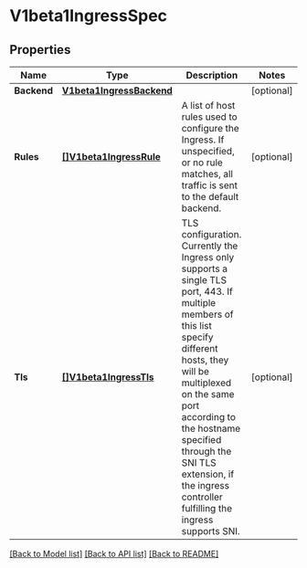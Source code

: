 # V1beta1IngressSpec

## Properties
Name | Type | Description | Notes
------------ | ------------- | ------------- | -------------
**Backend** | [**V1beta1IngressBackend**](v1beta1.IngressBackend.md) |  | [optional] 
**Rules** | [**[]V1beta1IngressRule**](v1beta1.IngressRule.md) | A list of host rules used to configure the Ingress. If unspecified, or no rule matches, all traffic is sent to the default backend. | [optional] 
**Tls** | [**[]V1beta1IngressTls**](v1beta1.IngressTLS.md) | TLS configuration. Currently the Ingress only supports a single TLS port, 443. If multiple members of this list specify different hosts, they will be multiplexed on the same port according to the hostname specified through the SNI TLS extension, if the ingress controller fulfilling the ingress supports SNI. | [optional] 

[[Back to Model list]](../README.md#documentation-for-models) [[Back to API list]](../README.md#documentation-for-api-endpoints) [[Back to README]](../README.md)


